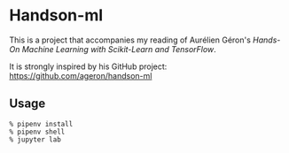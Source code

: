 # Handson-ml

This is a project that accompanies my reading of Aurélien Géron's *Hands-On Machine Learning with Scikit-Learn and TensorFlow*.

It is strongly inspired by his GitHub project: https://github.com/ageron/handson-ml

## Usage
```
% pipenv install
% pipenv shell
% jupyter lab
```

